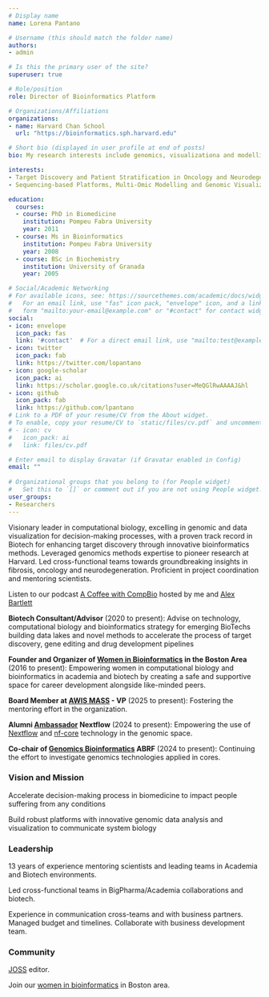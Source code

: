```yaml
---
# Display name
name: Lorena Pantano

# Username (this should match the folder name)
authors:
- admin

# Is this the primary user of the site?
superuser: true

# Role/position
role: Director of Bioinformatics Platform

# Organizations/Affiliations
organizations:
- name: Harvard Chan School
  url: "https://bioinformatics.sph.harvard.edu"

# Short bio (displayed in user profile at end of posts)
bio: My research interests include genomics, visualizationa and modelling.

interests:
- Target Discovery and Patient Stratification in Oncology and Neurodegeneration
- Sequencing-based Platforms, Multi-Omic Modelling and Genomic Visualization

education:
  courses:
  - course: PhD in Biomedicine
    institution: Pompeu Fabra University
    year: 2011
  - course: Ms in Bioinformatics
    institution: Pompeu Fabra University
    year: 2008
  - course: BSc in Biochemistry
    institution: University of Granada
    year: 2005

# Social/Academic Networking
# For available icons, see: https://sourcethemes.com/academic/docs/widgets/#icons
#   For an email link, use "fas" icon pack, "envelope" icon, and a link in the
#   form "mailto:your-email@example.com" or "#contact" for contact widget.
social:
- icon: envelope
  icon_pack: fas
  link: '#contact'  # For a direct email link, use "mailto:test@example.org".
- icon: twitter
  icon_pack: fab
  link: https://twitter.com/lopantano
- icon: google-scholar
  icon_pack: ai
  link: https://scholar.google.co.uk/citations?user=MeQGlRwAAAAJ&hl
- icon: github
  icon_pack: fab
  link: https://github.com/lpantano
# Link to a PDF of your resume/CV from the About widget.
# To enable, copy your resume/CV to `static/files/cv.pdf` and uncomment the lines below.  
# - icon: cv
#   icon_pack: ai
#   link: files/cv.pdf

# Enter email to display Gravatar (if Gravatar enabled in Config)
email: ""
  
# Organizational groups that you belong to (for People widget)
#   Set this to `[]` or comment out if you are not using People widget.  
user_groups:
- Researchers
---
```


Visionary leader in computational biology, excelling in genomic and data visualization for decision-making processes, with a proven track record in Biotech for enhancing target discovery through innovative bioinformatics methods. Leveraged genomics methods expertise to pioneer research at Harvard. Led cross-functional teams towards groundbreaking insights in fibrosis, oncology and neurodegeneration. Proficient in project coordination and mentoring scientists.

Listen to our podcast [A Coffee with CompBio](https://smartlink.ausha.co/a-coffee-with-compbio) hosted by me and [Alex Bartlett](https://www.linkedin.com/in/alexandra-bartlett-926b32109/)

**Biotech Consultant/Advisor** (2020 to present): Advise on technology, computational biology and bioinformatics strategy for emerging BioTechs building data lakes and novel methods to accelerate the process of target discovery, gene editing and drug development pipelines

**Founder and Organizer of [Women in Bioinformatics](https://www.meetup.com/boston-area-womens-bioinformatics/) in the Boston Area** (2016 to present): Empowering women in computational biology and bioinformatics in academia and biotech by creating a safe and supportive space for career development alongside like-minded peers.

**Board Member at [AWIS MASS](https://massawis.org/board-members-2024-2025/) - VP** (2025 to present): Fostering the mentoring effort in the organization.

**Alumni [Ambassador](https://www.nextflow.io/ambassadors.html) Nextflow** (2024 to present): Empowering the use of [Nextflow](https://www.nextflow.io/index.html) and [nf-core](https://nf-co.re) technology in the genomic space.

**Co-chair of [Genomics Bioinformatics](https://abrf.org/research-groups/genomics/genomics-bioinformatics/) ABRF** (2024 to present): Continuing the effort to investigate genomics technologies applied in cores.

### Vision and Mission

Accelerate decision-making process in biomedicine to impact people suffering from any conditions

Build robust platforms with innovative genomic data analysis and visualization to communicate system biology


### Leadership

13 years of experience mentoring scientists and leading teams in Academia and Biotech environments. 

Led cross-functional teams in BigPharma/Academia collaborations and biotech. 

Experience in communication cross-teams and with business partners. Managed budget and timelines. Collaborate with business development team.


### Community

[JOSS](https://joss.readthedocs.io/en/latest/index.html) editor. 

Join our [women in bioinformatics](https://www.meetup.com/boston-area-womens-bioinformatics/) in Boston area.

